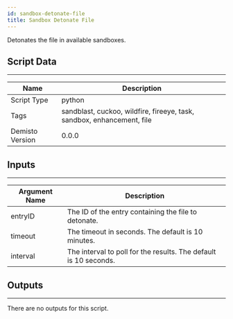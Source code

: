 ```yaml
---
id: sandbox-detonate-file
title: Sandbox Detonate File
---
```


Detonates the file in available sandboxes.

## Script Data
---

| **Name** | **Description** |
| --- | --- |
| Script Type | python |
| Tags | sandblast, cuckoo, wildfire, fireeye, task, sandbox, enhancement, file |
| Demisto Version | 0.0.0 |

## Inputs
---

| **Argument Name** | **Description** |
| --- | --- |
| entryID | The ID of the entry containing the file to detonate. |
| timeout | The timeout in seconds. The default is 10 minutes. |
| interval | The interval to poll for the results. The default is 10 seconds. |

## Outputs
---
There are no outputs for this script.
